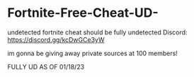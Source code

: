 # Fortnite-Free-Cheat-UD-
undetected fortnite cheat should be fully undetected
Discord: https://discord.gg/kcDwGCe3yW

im gonna be giving away private sources at 100 members!

FULLY UD AS OF 01/18/23
